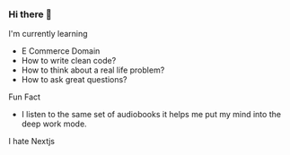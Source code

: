 ### Hi there 👋


I'm currently learning
- E Commerce Domain
- How to write clean code?
- How to think about a real life problem? 
- How to ask great questions?

Fun Fact
- I listen to the same set of audiobooks it helps me put my mind into the deep work mode. 

I hate Nextjs

<!--
**varadan13/varadan13** is a ✨ _special_ ✨ repository because its `README.md` (this file) appears on your GitHub profile.

Here are some ideas to get you started:

- 🔭 I’m currently working on ...
- 🌱 I’m currently learning ...
- 👯 I’m looking to collaborate on ...
- 🤔 I’m looking for help with ...
- 💬 Ask me about ...
- 📫 How to reach me: ...
- 😄 Pronouns: ...
- ⚡ Fun fact: ...
-->
